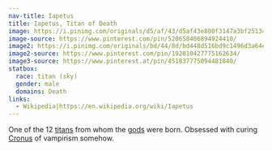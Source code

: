 ```yaml
---
nav-title: Iapetus
title: Iapetus, Titan of Death
image: https://i.pinimg.com/originals/d5/af/43/d5af43e800f3147a3bf25134757541b6.jpg
image-source: https://www.pinterest.com/pin/520658406894924410/
image2: https://i.pinimg.com/originals/bd/44/8d/bd448d516bd9c1496d3a64e6e2413c67.jpg
image2-source: https://www.pinterest.com/pin/192810427775162634/
image3-source: https://www.pinterest.at/pin/451837775094481840/
statbox:
  race: titan (sky)
  gender: male
  domains: Death
links:
  - Wikipedia|https://en.wikipedia.org/wiki/Iapetus
---
```


One of the 12 [titans](../creatures/titans) from whom the [gods](../creatures/eternals) were born. Obsessed with curing [Cronus](cronus) of vampirism somehow.
